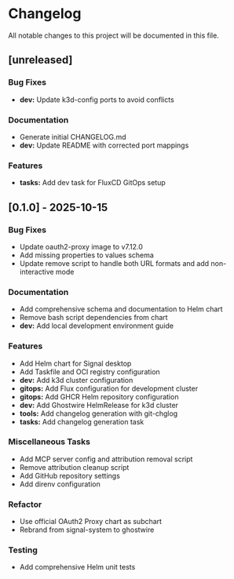 # Changelog

All notable changes to this project will be documented in this file.

## [unreleased]

### Bug Fixes

- **dev:** Update k3d-config ports to avoid conflicts

### Documentation

- Generate initial CHANGELOG.md
- **dev:** Update README with corrected port mappings

### Features

- **tasks:** Add dev task for FluxCD GitOps setup

## [0.1.0] - 2025-10-15

### Bug Fixes

- Update oauth2-proxy image to v7.12.0
- Add missing properties to values schema
- Update remove script to handle both URL formats and add non-interactive mode

### Documentation

- Add comprehensive schema and documentation to Helm chart
- Remove bash script dependencies from chart
- **dev:** Add local development environment guide

### Features

- Add Helm chart for Signal desktop
- Add Taskfile and OCI registry configuration
- **dev:** Add k3d cluster configuration
- **gitops:** Add Flux configuration for development cluster
- **gitops:** Add GHCR Helm repository configuration
- **dev:** Add Ghostwire HelmRelease for k3d cluster
- **tools:** Add changelog generation with git-chglog
- **tasks:** Add changelog generation task

### Miscellaneous Tasks

- Add MCP server config and attribution removal script
- Remove attribution cleanup script
- Add GitHub repository settings
- Add direnv configuration

### Refactor

- Use official OAuth2 Proxy chart as subchart
- Rebrand from signal-system to ghostwire

### Testing

- Add comprehensive Helm unit tests

<!-- generated by git-cliff -->
